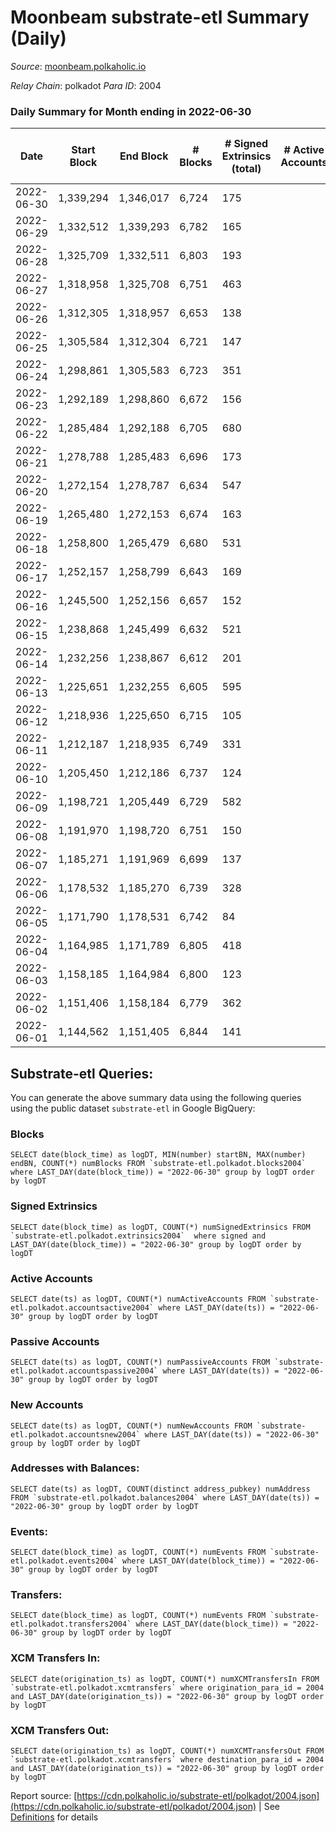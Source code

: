 # Moonbeam substrate-etl Summary (Daily)

_Source_: [moonbeam.polkaholic.io](https://moonbeam.polkaholic.io)

*Relay Chain*: polkadot
*Para ID*: 2004



### Daily Summary for Month ending in 2022-06-30


| Date | Start Block | End Block | # Blocks | # Signed Extrinsics (total) | # Active Accounts | # Passive | # New | # Addresses with Balances | # Events | # Transfers | # XCM Transfers In | # XCM Transfers Out | Issues | 
| ---- | ----------- | --------- | -------- | --------------------------- | ----------------- | --------- | ----- | ------------------------- | -------- | ----------- | ------------------ | ------------------- | ------ |
| 2022-06-30 | 1,339,294 | 1,346,017 | 6,724 | 175 |  |  |  | 256,064 | 478,181 | 10,977 ($16,347,600.74) | 75 ($341,421.74) | 57 ($106,572.19) |  |
| 2022-06-29 | 1,332,512 | 1,339,293 | 6,782 | 165 |  |  |  | 254,643 | 435,105 | 9,445 ($7,523,897.54) | 88 ($94,897.01) | 50 ($312,128.47) |  |
| 2022-06-28 | 1,325,709 | 1,332,511 | 6,803 | 193 |  |  |  | 254,327 | 452,925 | 9,961 ($7,698,278.73) | 84 ($94,870.56) | 47 ($282,234.11) |  |
| 2022-06-27 | 1,318,958 | 1,325,708 | 6,751 | 463 |  |  |  | 254,038 | 414,955 | 10,991 ($6,316,877.56) | 39 ($90,962.38) | 49 ($102,778.91) |  |
| 2022-06-26 | 1,312,305 | 1,318,957 | 6,653 | 138 |  |  |  | 253,728 | 633,410 | 20,686 ($19,970,640.53) | 93 ($412,321.95) | 33 ($136,169.12) |  |
| 2022-06-25 | 1,305,584 | 1,312,304 | 6,721 | 147 |  |  |  | 251,647 | 520,038 | 13,572 ($9,404,314.59) | 61 ($4,109,600.94) | 39 ($2,033,838.57) |  |
| 2022-06-24 | 1,298,861 | 1,305,583 | 6,723 | 351 |  |  |  | 251,342 | 639,542 | 17,251 ($33,696,298.06) | 131 ($1,044,032.43) | 51 ($200,924.69) |  |
| 2022-06-23 | 1,292,189 | 1,298,860 | 6,672 | 156 |  |  |  | 250,877 | 618,386 | 17,195 ($36,734,025.77) | 150 ($1,167,693.09) | 29 ($134,919.44) |  |
| 2022-06-22 | 1,285,484 | 1,292,188 | 6,705 | 680 |  |  |  | 247,338 | 505,296 | 13,954 ($59,983,231.90) | 64 ($300,706.20) | 31 ($193,295.85) |  |
| 2022-06-21 | 1,278,788 | 1,285,483 | 6,696 | 173 |  |  |  | 246,084 | 513,955 | 10,824 ($7,436,207.93) | 64 ($43,213.97) | 52 ($80,304.29) |  |
| 2022-06-20 | 1,272,154 | 1,278,787 | 6,634 | 547 |  |  |  | 245,741 | 451,496 | 11,109 ($7,222,620.70) | 51 ($105,747.35) | 33 ($77,708.44) |  |
| 2022-06-19 | 1,265,480 | 1,272,153 | 6,674 | 163 |  |  |  | 245,454 | 510,688 | 10,864 ($6,394,824.60) | 59 ($52,888.49) | 24 ($23,799.94) |  |
| 2022-06-18 | 1,258,800 | 1,265,479 | 6,680 | 531 |  |  |  | 245,180 | 596,071 | 15,092 ($9,566,493.05) | 58 ($86,910.30) | 51 ($91,947.18) |  |
| 2022-06-17 | 1,252,157 | 1,258,799 | 6,643 | 169 |  |  |  | 244,915 | 605,645 | 15,095 ($15,222,010.54) | 48 ($46,294.24) | 53 ($204,887.45) |  |
| 2022-06-16 | 1,245,500 | 1,252,156 | 6,657 | 152 |  |  |  | 244,633 | 570,387 | 13,921 ($27,025,667.67) | 77 ($408,362.96) | 32 ($194,215.10) |  |
| 2022-06-15 | 1,238,868 | 1,245,499 | 6,632 | 521 |  |  |  | 244,500 | 659,741 | 13,877 ($10,414,219.12) | 40 ($154,486.39) | 64 ($541,550.41) |  |
| 2022-06-14 | 1,232,256 | 1,238,867 | 6,612 | 201 |  |  |  | 244,363 | 700,844 | 14,177 ($14,441,651.92) | 66 ($141,235.17) | 30 ($43,631.00) |  |
| 2022-06-13 | 1,225,651 | 1,232,255 | 6,605 | 595 |  |  |  | 244,142 | 829,041 | 20,103 ($28,132,737.80) | 69 ($81,507.33) | 89 ($504,942.17) |  |
| 2022-06-12 | 1,218,936 | 1,225,650 | 6,715 | 105 |  |  |  | 243,792 | 546,377 | 12,562 ($9,365,094.62) | 59 ($136,039.72) | 28 ($80,550.64) |  |
| 2022-06-11 | 1,212,187 | 1,218,935 | 6,749 | 331 |  |  |  | 243,352 | 495,217 | 11,238 ($30,942,697.97) | 41 ($178,078.10) | 39 ($280,988.36) |  |
| 2022-06-10 | 1,205,450 | 1,212,186 | 6,737 | 124 |  |  |  | 243,112 | 469,881 | 11,931 ($8,735,000.40) | 65 ($202,035.28) | 39 ($168,505.27) |  |
| 2022-06-09 | 1,198,721 | 1,205,449 | 6,729 | 582 |  |  |  | 242,846 | 455,303 | 12,543 ($11,835,196.29) | 94 ($159,012.53) | 28 ($87,073.76) |  |
| 2022-06-08 | 1,191,970 | 1,198,720 | 6,751 | 150 |  |  |  | 242,539 | 490,658 | 12,824 ($9,465,908.20) | 112 ($518,342.58) | 37 ($243,091.74) |  |
| 2022-06-07 | 1,185,271 | 1,191,969 | 6,699 | 137 |  |  |  | 242,272 | 518,834 | 12,340 ($13,301,209.02) | 119 ($492,478.39) | 47 ($223,724.61) |  |
| 2022-06-06 | 1,178,532 | 1,185,270 | 6,739 | 328 |  |  |  | 241,981 | 534,797 | 15,180 ($10,297,348.85) | 91 ($369,870.74) | 40 ($392,552.99) |  |
| 2022-06-05 | 1,171,790 | 1,178,531 | 6,742 | 84 |  |  |  | 241,648 | 559,815 | 19,810 ($9,266,331.85) | 75 ($520,379.40) | 30 ($59,856.13) |  |
| 2022-06-04 | 1,164,985 | 1,171,789 | 6,805 | 418 |  |  |  | 240,899 | 531,124 | 20,119 ($13,565,524.83) | 84 ($385,629.43) | 34 ($825,462.01) |  |
| 2022-06-03 | 1,158,185 | 1,164,984 | 6,800 | 123 |  |  |  | 240,117 | 601,756 | 18,890 ($11,983,265.65) | 124 ($2,112,636.49) | 35 ($558,935.67) |  |
| 2022-06-02 | 1,151,406 | 1,158,184 | 6,779 | 362 |  |  |  | 239,481 | 569,475 | 18,948 ($14,014,746.34) | 164 ($771,778.46) | 28 ($289,467.38) |  |
| 2022-06-01 | 1,144,562 | 1,151,405 | 6,844 | 141 |  |  |  | 238,858 | 549,056 | 15,801 ($13,385,925.26) | 151 ($280,600.42) | 29 ($104,841.59) |  |

## Substrate-etl Queries:
You can generate the above summary data using the following queries using the public dataset `substrate-etl` in Google BigQuery:


### Blocks
```
SELECT date(block_time) as logDT, MIN(number) startBN, MAX(number) endBN, COUNT(*) numBlocks FROM `substrate-etl.polkadot.blocks2004`  where LAST_DAY(date(block_time)) = "2022-06-30" group by logDT order by logDT
```


### Signed Extrinsics
```
SELECT date(block_time) as logDT, COUNT(*) numSignedExtrinsics FROM `substrate-etl.polkadot.extrinsics2004`  where signed and LAST_DAY(date(block_time)) = "2022-06-30" group by logDT order by logDT
```


### Active Accounts
```
SELECT date(ts) as logDT, COUNT(*) numActiveAccounts FROM `substrate-etl.polkadot.accountsactive2004` where LAST_DAY(date(ts)) = "2022-06-30" group by logDT order by logDT
```


### Passive Accounts
```
SELECT date(ts) as logDT, COUNT(*) numPassiveAccounts FROM `substrate-etl.polkadot.accountspassive2004` where LAST_DAY(date(ts)) = "2022-06-30" group by logDT order by logDT
```


### New Accounts
```
SELECT date(ts) as logDT, COUNT(*) numNewAccounts FROM `substrate-etl.polkadot.accountsnew2004` where LAST_DAY(date(ts)) = "2022-06-30" group by logDT order by logDT
```


### Addresses with Balances:
```
SELECT date(ts) as logDT, COUNT(distinct address_pubkey) numAddress FROM `substrate-etl.polkadot.balances2004` where LAST_DAY(date(ts)) = "2022-06-30" group by logDT order by logDT
```


### Events:
```
SELECT date(block_time) as logDT, COUNT(*) numEvents FROM `substrate-etl.polkadot.events2004` where LAST_DAY(date(block_time)) = "2022-06-30" group by logDT order by logDT
```


### Transfers:
```
SELECT date(block_time) as logDT, COUNT(*) numEvents FROM `substrate-etl.polkadot.transfers2004` where LAST_DAY(date(block_time)) = "2022-06-30" group by logDT order by logDT
```


### XCM Transfers In:
```
SELECT date(origination_ts) as logDT, COUNT(*) numXCMTransfersIn FROM `substrate-etl.polkadot.xcmtransfers` where origination_para_id = 2004 and LAST_DAY(date(origination_ts)) = "2022-06-30" group by logDT order by logDT
```


### XCM Transfers Out:
```
SELECT date(origination_ts) as logDT, COUNT(*) numXCMTransfersOut FROM `substrate-etl.polkadot.xcmtransfers` where destination_para_id = 2004 and LAST_DAY(date(origination_ts)) = "2022-06-30" group by logDT order by logDT
```



Report source: [https://cdn.polkaholic.io/substrate-etl/polkadot/2004.json](https://cdn.polkaholic.io/substrate-etl/polkadot/2004.json) | See [Definitions](/DEFINITIONS.md) for details
